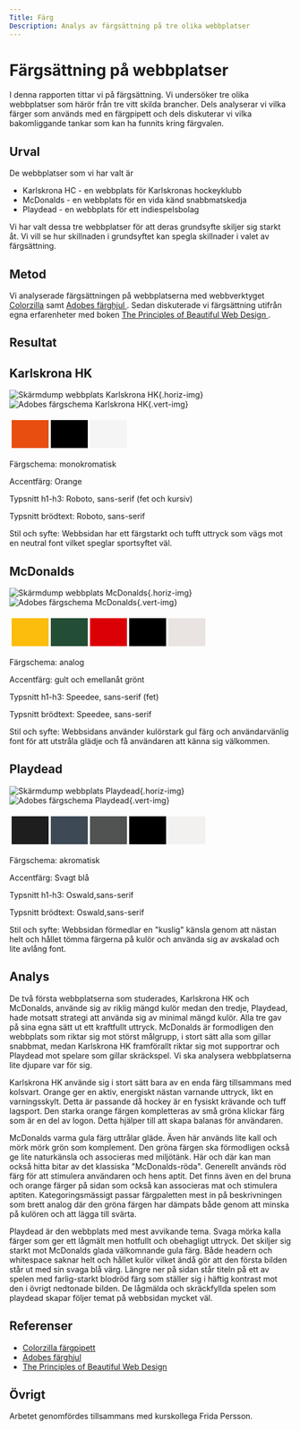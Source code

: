 ```yaml
---
Title: Färg
Description: Analys av färgsättning på tre olika webbplatser
---
```


Färgsättning på webbplatser
=======================

I denna rapporten tittar vi på färgsättning. Vi undersöker tre olika webbplatser som härör från tre vitt skilda brancher. Dels analyserar vi vilka färger som används med en färgpipett och dels diskuterar vi vilka bakomliggande tankar som kan ha funnits kring färgvalen.

Urval
-----------------------

<!-- Berätta vilka webbplatser du valt att undersöka och varför eller hur du gick tillväga när du gjorde ditt urval. -->
De webbplatser som vi har valt är
* Karlskrona HC - en webbplats för Karlskronas hockeyklubb
* McDonalds - en webbplats för en vida känd snabbmatskedja
* Playdead - en webbplats för ett indiespelsbolag

Vi har valt dessa tre webbplatser för att deras grundsyfte skiljer sig starkt åt. Vi vill se hur skillnaden i grundsyftet kan spegla skillnader i valet av färgsättning.

<!-- ### Krav

Välj ut 3 webbplatser som skall analyseras, berätta hur du gjorde urvalet (urval). Tänk att ditt urval påverkar vad du kan komma fram till i din rapport. Gör ditt urval från en kategori av webbplatser, eller välj helt olika kategorier för att jämföra.
[] Karlskrona HC
[] McDonalds
[] PlayDead -->

Metod
-----------------------
Vi analyserade färgsättningen på webbplatserna med webbverktyget <a href="https://www.colorzilla.com/chrome/help.html">Colorzilla</a> samt <a href="https://color.adobe.com/create/color-wheel">Adobes färghjul </a>. Sedan diskuterade vi färgsättning utifrån egna erfarenheter med boken <a href="https://learning.oreilly.com/library/view/the-principles-of/9781098124717/?ar"> The Principles of Beautiful Web Design </a>.


<!-- Berätta kort om din "metod", hur du gör för att utföra undersökningen. Berätta om du använder något speciellt verktyg.

### Krav

Berätta om du använde något särskilt verktyg för att göra färganalysen (metod). [] -->



Resultat
-----------------------

<!-- Ta en snapshot (bild) på webbplats. [] [] [] -->
<!-- Dokumentera och visualisera färgpaletten som används. [] [] [] -->
<!-- Notera vilken typ av färgschema som använts. [] [] [] -->
<!-- Notera om och vilken accentfärg som använts. [] [] [] -->
<!-- Notera val av typsnitt för H1-H3 samt brödtext, kommentera om det är serif eller sans-serif. [] [] [] -->
<!-- Notera i en mening om du anser att webbplatsens färgval och typografi motsvarar den profil du tror att webbplatsen vill ha. [] [] [] -->

## Karlskrona HK
![Skärmdump webbplats Karlskrona HK](%assets_url%/img/karlskronahk.png){.horiz-img}
![Adobes färgschema Karlskrona HK](%assets_url%/img/karlskronahkcolorscheme.png){.vert-img}
<table style="border-spacing: 4px; border-collapse: separate">
<tr>
<td style="height: 50px; width: 50px; background-color: #e84e0f">
<td style="height: 50px; width: 50px; background-color: #000000">
<td style="height: 50px; width: 50px; background-color: #f5f5f5">
</tr>
</table>
Färgschema: monokromatisk

Accentfärg: Orange

Typsnitt h1-h3: Roboto, sans-serif (fet och kursiv)

Typsnitt brödtext: Roboto, sans-serif

Stil och syfte: Webbsidan har ett färgstarkt och tufft uttryck som vägs mot en neutral font vilket speglar sportsyftet väl.

## McDonalds
![Skärmdump webbplats McDonalds](%assets_url%/img/mcdonalds.png){.horiz-img}
![Adobes färgschema McDonalds](%assets_url%/img/mcdonaldscolorscheme.png){.vert-img}
<table style="border-spacing: 4px; border-collapse: separate">
<tr>
<td style="height: 50px; width: 50px; background-color: #fcbd0c">
<td style="height: 50px; width: 50px; background-color: #234d35">
<td style="height: 50px; width: 50px; background-color: #db0006">
<td style="height: 50px; width: 50px; background-color: #000000">
<td style="height: 50px; width: 50px; background-color: #e9e4e1">
</tr>
</table>
Färgschema: analog

Accentfärg: gult och emellanåt grönt

Typsnitt h1-h3: Speedee, sans-serif (fet)

Typsnitt brödtext: Speedee, sans-serif

Stil och syfte: Webbsidans använder kulörstark gul färg och användarvänlig font för att utstråla glädje och få användaren att känna sig välkommen.

## Playdead
![Skärmdump webbplats Playdead](%assets_url%/img/playdead.png){.horiz-img}
![Adobes färgschema Playdead](%assets_url%/img/playdeadcolorscheme.png){.vert-img}

<table style="border-spacing: 4px; border-collapse: separate">
<tr>
<td style="height: 50px; width: 50px; background-color: #1e1e1e">
<td style="height: 50px; width: 50px; background-color: #3d4955">
<td style="height: 50px; width: 50px; background-color: #515352">
<td style="height: 50px; width: 50px; background-color: #000000">
<td style="height: 50px; width: 50px; background-color: #f2f1f0">
</tr>
</table>
Färgschema: akromatisk

Accentfärg: Svagt blå

Typsnitt h1-h3: Oswald,sans-serif

Typsnitt brödtext: Oswald,sans-serif

Stil och syfte: Webbsidan förmedlar en "kuslig" känsla genom att nästan helt och hållet tömma färgerna på kulör och använda sig av avskalad och lite avlång font.

<!-- Dokumentera dina resultat från din studie. Berätta vad du kom fram till, vilka resultat du hittade och observerade. -->

Analys
-----------------------

<!-- Diskutera och analysera de resultaten du fann. -->

De två första webbplatserna som studerades, Karlskrona HK och McDonalds, använde sig av riklig mängd kulör medan den tredje, Playdead, hade motsatt strategi att använda sig av minimal mängd kulör. Alla tre gav på sina egna sätt ut ett kraftfullt uttryck. McDonalds är formodligen den webbplats som riktar sig mot störst målgrupp, i stort sätt alla som gillar snabbmat, medan Karlskrona HK framförallt riktar sig mot supportrar och Playdead mot spelare som gillar skräckspel. Vi ska analysera webbplatserna lite djupare var för sig.

Karlskrona HK använde sig i stort sätt bara av en enda färg tillsammans med kolsvart. Orange ger en aktiv, energiskt nästan varnande uttryck, likt en varningsskylt. Detta är passande då hockey är en fysiskt krävande och tuff lagsport. Den starka orange färgen kompletteras av små gröna klickar färg som är en del av logon. Detta hjälper till att skapa balanas för användaren.

McDonalds varma gula färg uttrålar gläde. Även här används lite kall och mörk mörk grön som komplement. Den gröna färgen ska förmodligen också ge lite naturkänsla och associeras med miljötänk. Här och där kan man också hitta bitar av det klassiska "McDonalds-röda". Generellt används röd färg för att stimulera användaren och hens aptit. Det finns även en del bruna och orange färger på sidan som också kan associeras mat och stimulera aptiten. Kategoringsmässigt passar färgpaletten mest in på beskrivningen som brett analog där den gröna färgen har dämpats både genom att minska på kulören och att lägga till svärta.

Playdead är den webbplats med mest avvikande tema. Svaga mörka kalla färger som ger ett lågmält men hotfullt och obehagligt uttryck. Det skiljer sig starkt mot McDonalds glada välkomnande gula färg. Både headern och whitespace saknar helt och hållet kulör vilket ändå gör att den första bilden står ut med sin svaga blå värg. Längre ner på sidan står titeln på ett av spelen med farlig-starkt blodröd färg som ställer sig i häftig kontrast mot den i övrigt nedtonade bilden. De lågmälda och skräckfyllda spelen som playdead skapar följer temat på webbsidan mycket väl.

Referenser
-----------------------
* <a href="https://www.colorzilla.com/chrome/help.html">Colorzilla färgpipett</a>
* <a href="https://color.adobe.com/create/color-wheel">Adobes färghjul </a>
* <a href="https://learning.oreilly.com/library/view/the-principles-of/9781098124717/?ar"> The Principles of Beautiful Web Design </a>


Övrigt
-----------------------

Arbetet genomfördes tillsammans med kurskollega Frida Persson.